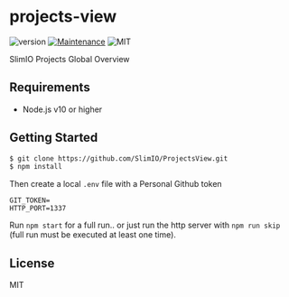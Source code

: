 # projects-view
![version](https://img.shields.io/badge/version-1.0.0-blue.svg)
[![Maintenance](https://img.shields.io/badge/Maintained%3F-yes-green.svg)](https://github.com/SlimIO/is/commit-activity)
![MIT](https://img.shields.io/github/license/mashape/apistatus.svg)

SlimIO Projects Global Overview

## Requirements
- Node.js v10 or higher

## Getting Started

```bash
$ git clone https://github.com/SlimIO/ProjectsView.git
$ npm install
```

Then create a local `.env` file with a Personal Github token
```
GIT_TOKEN=
HTTP_PORT=1337
```

Run `npm start` for a full run.. or just run the http server with `npm run skip` (full run must be executed at least one time).

## License
MIT
